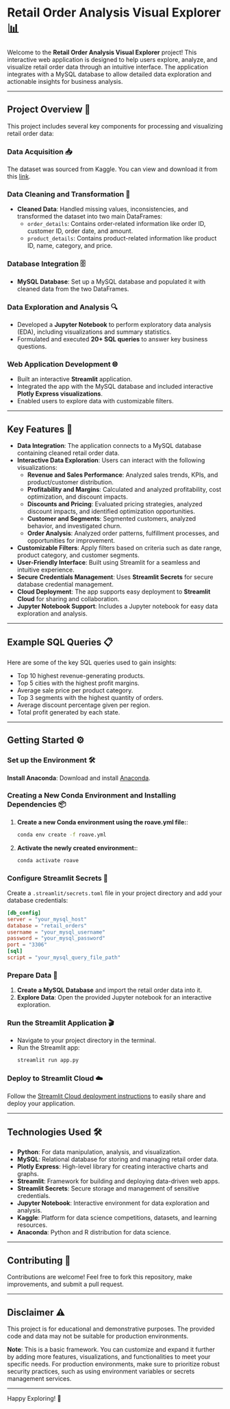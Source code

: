 # Retail Order Analysis Visual Explorer 📊

Welcome to the **Retail Order Analysis Visual Explorer** project! This interactive web application is designed to help users explore, analyze, and visualize retail order data through an intuitive interface. The application integrates with a MySQL database to allow detailed data exploration and actionable insights for business analysis.

---

## Project Overview 🚀

This project includes several key components for processing and visualizing retail order data:

### Data Acquisition 📥
The dataset was sourced from Kaggle. You can view and download it from this [link](https://www.kaggle.com/datasets/ankitbansal06/retail-orders).

### Data Cleaning and Transformation 🔧
- **Cleaned Data**: Handled missing values, inconsistencies, and transformed the dataset into two main DataFrames:
  - `order_details`: Contains order-related information like order ID, customer ID, order date, and amount.
  - `product_details`: Contains product-related information like product ID, name, category, and price.

### Database Integration 🗄️
- **MySQL Database**: Set up a MySQL database and populated it with cleaned data from the two DataFrames.

### Data Exploration and Analysis 🔍
- Developed a **Jupyter Notebook** to perform exploratory data analysis (EDA), including visualizations and summary statistics.
- Formulated and executed **20+ SQL queries** to answer key business questions.

### Web Application Development 🌐
- Built an interactive **Streamlit** application.
- Integrated the app with the MySQL database and included interactive **Plotly Express visualizations**.
- Enabled users to explore data with customizable filters.

---

## Key Features 🔑

- **Data Integration**: The application connects to a MySQL database containing cleaned retail order data.
- **Interactive Data Exploration**: Users can interact with the following visualizations:
  - **Revenue and Sales Performance**: Analyzed sales trends, KPIs, and product/customer distribution.
  - **Profitability and Margins**: Calculated and analyzed profitability, cost optimization, and discount impacts.
  - **Discounts and Pricing**: Evaluated pricing strategies, analyzed discount impacts, and identified optimization opportunities.
  - **Customer and Segments**: Segmented customers, analyzed behavior, and investigated churn.
  - **Order Analysis**: Analyzed order patterns, fulfillment processes, and opportunities for improvement.
- **Customizable Filters**: Apply filters based on criteria such as date range, product category, and customer segments.
- **User-Friendly Interface**: Built using Streamlit for a seamless and intuitive experience.
- **Secure Credentials Management**: Uses **Streamlit Secrets** for secure database credential management.
- **Cloud Deployment**: The app supports easy deployment to **Streamlit Cloud** for sharing and collaboration.
- **Jupyter Notebook Support**: Includes a Jupyter notebook for easy data exploration and analysis.

---

## Example SQL Queries 📋

Here are some of the key SQL queries used to gain insights:

- Top 10 highest revenue-generating products.
- Top 5 cities with the highest profit margins.
- Average sale price per product category.
- Top 3 segments with the highest quantity of orders.
- Average discount percentage given per region.
- Total profit generated by each state.

---

## Getting Started ⚙️

### Set up the Environment 🛠️
**Install Anaconda**: Download and install [Anaconda](https://www.anaconda.com/products/distribution).

### Creating a New Conda Environment and Installing Dependencies 📦
1. **Create a new Conda environment using the roave.yml file:**:
    ```bash
    conda env create -f roave.yml
    ```
2. **Activate the newly created environment:**:
    ```bash
    conda activate roave
    ```

### Configure Streamlit Secrets 🔑
Create a `.streamlit/secrets.toml` file in your project directory and add your database credentials:
```toml
[db_config]
server = "your_mysql_host"
database = "retail_orders"
username = "your_mysql_username"
password = "your_mysql_password"
port = "3306"
[sql]
script = "your_mysql_query_file_path"
```

### Prepare Data 💾
1. **Create a MySQL Database** and import the retail order data into it.
2. **Explore Data**: Open the provided Jupyter notebook for an interactive exploration.

### Run the Streamlit Application 🎬
- Navigate to your project directory in the terminal.
- Run the Streamlit app:
    ```bash
    streamlit run app.py
    ```

### Deploy to Streamlit Cloud ☁️
Follow the [Streamlit Cloud deployment instructions](https://docs.streamlit.io/streamlit-cloud) to easily share and deploy your application.

---

## Technologies Used 🛠️

- **Python**: For data manipulation, analysis, and visualization.
- **MySQL**: Relational database for storing and managing retail order data.
- **Plotly Express**: High-level library for creating interactive charts and graphs.
- **Streamlit**: Framework for building and deploying data-driven web apps.
- **Streamlit Secrets**: Secure storage and management of sensitive credentials.
- **Jupyter Notebook**: Interactive environment for data exploration and analysis.
- **Kaggle**: Platform for data science competitions, datasets, and learning resources.
- **Anaconda**: Python and R distribution for data science.

---

## Contributing 🤝

Contributions are welcome! Feel free to fork this repository, make improvements, and submit a pull request.

---

## Disclaimer ⚠️

This project is for educational and demonstrative purposes. The provided code and data may not be suitable for production environments.

**Note**: This is a basic framework. You can customize and expand it further by adding more features, visualizations, and functionalities to meet your specific needs. For production environments, make sure to prioritize robust security practices, such as using environment variables or secrets management services.

---

Happy Exploring! 🎉
